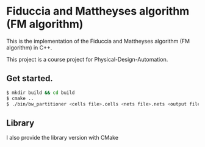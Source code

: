 # Fiduccia and Mattheyses algorithm (FM algorithm)

This is the implementation of the Fiduccia and Mattheyses algorithm (FM algorithm) in C++.

This project is a course project for Physical-Design-Automation.

## Get started.

```bash
$ mkdir build && cd build
$ cmake ..
$ ./bin/bw_partitioner <cells file>.cells <nets file>.nets <output file>.out 
```

## Library
I also provide the library version with CMake

